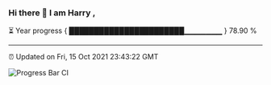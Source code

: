### Hi there 👋 I am Harry , 

⏳ Year progress { ███████████████████████▁▁▁▁▁▁▁ } 78.90 %

---

⏰ Updated on Fri, 15 Oct 2021 23:43:22 GMT

![Progress Bar CI](https://github.com/duykhang68/duykhang68/workflows/Progress%20Bar%20CI/badge.svg)
